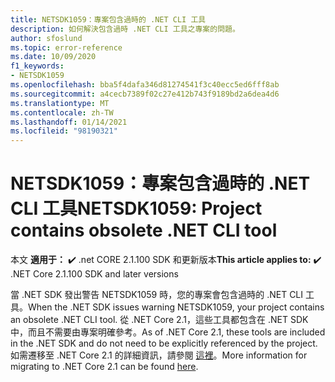 ```yaml
---
title: NETSDK1059：專案包含過時的 .NET CLI 工具
description: 如何解決包含過時 .NET CLI 工具之專案的問題。
author: sfoslund
ms.topic: error-reference
ms.date: 10/09/2020
f1_keywords:
- NETSDK1059
ms.openlocfilehash: bba5f4dafa346d81274541f3c40ecc5ed6fff8ab
ms.sourcegitcommit: a4cecb7389f02c27e412b743f9189bd2a6dea4d6
ms.translationtype: MT
ms.contentlocale: zh-TW
ms.lasthandoff: 01/14/2021
ms.locfileid: "98190321"
---
```

# <a name="netsdk1059-project-contains-obsolete-net-cli-tool"></a><span data-ttu-id="6ee56-103">NETSDK1059：專案包含過時的 .NET CLI 工具</span><span class="sxs-lookup"><span data-stu-id="6ee56-103">NETSDK1059: Project contains obsolete .NET CLI tool</span></span>

<span data-ttu-id="6ee56-104">本文 **適用于：** ✔️ .net CORE 2.1.100 SDK 和更新版本</span><span class="sxs-lookup"><span data-stu-id="6ee56-104">**This article applies to:** ✔️ .NET Core 2.1.100 SDK and later versions</span></span>

<span data-ttu-id="6ee56-105">當 .NET SDK 發出警告 NETSDK1059 時，您的專案會包含過時的 .NET CLI 工具。</span><span class="sxs-lookup"><span data-stu-id="6ee56-105">When the .NET SDK issues warning NETSDK1059, your project contains an obsolete .NET CLI tool.</span></span> <span data-ttu-id="6ee56-106">從 .NET Core 2.1，這些工具都包含在 .NET SDK 中，而且不需要由專案明確參考。</span><span class="sxs-lookup"><span data-stu-id="6ee56-106">As of .NET Core 2.1, these tools are included in the .NET SDK and do not need to be explicitly referenced by the project.</span></span> <span data-ttu-id="6ee56-107">如需遷移至 .NET Core 2.1 的詳細資訊，請參閱 [這裡](../../migration/20-21.md)。</span><span class="sxs-lookup"><span data-stu-id="6ee56-107">More information for migrating to .NET Core 2.1 can be found [here](../../migration/20-21.md).</span></span>
